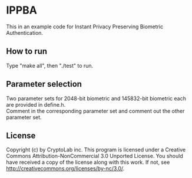 # IPPBA
This in an example code for Instant Privacy Preserving Biometric Authentication.

## How to run
Type "make all", then "./test" to run.

## Parameter selection
Two parameter sets for 2048-bit biometric and 145832-bit biometric each are provided in define.h.  
Comment in the corresponding parameter set and comment out the other parameter set.


## License
Copyright (c) by CryptoLab inc. This program is licensed under a Creative Commons Attribution-NonCommercial 3.0 Unported License. You should have received a copy of the license along with this work. If not, see http://creativecommons.org/licenses/by-nc/3.0/.
